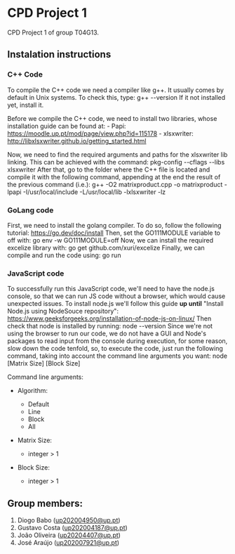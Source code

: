 # CPD Project 1

CPD Project 1 of group T04G13.

## Instalation instructions

### C++ Code

To compile the C++ code we need a compiler like g++. It usually comes by default in Unix systems. To check this, type: g++ --version
If it not installed yet, install it.

Before we compile the C++ code, we need to install two libraries, whose installation guide can be found at:
    - Papi: https://moodle.up.pt/mod/page/view.php?id=115178
    - xlsxwriter: http://libxlsxwriter.github.io/getting_started.html

Now, we need to find the required arguments and paths for the xlsxwriter lib linking. This can be achieved with the command: pkg-config --cflags --libs xlsxwriter
After that, go to the folder where the C++ file is located and compile it with the following command, appending at the end the result of the previous command (i.e.): g++ -O2 matrixproduct.cpp -o matrixproduct -lpapi -I/usr/local/include -L/usr/local/lib -lxlsxwriter -lz

### GoLang code

First, we need to install the golang compiler. To do so, follow the following tutorial: https://go.dev/doc/install
Then, set the GO111MODULE variable to off with: go env -w GO111MODULE=off 
Now, we can install the required excelize library with: go get github.com/xuri/excelize
Finally, we can compile and run the code using: go run <path to code>

### JavaScript code

To successfully run this JavaScript code, we'll need to have the node.js console, so that we can run JS code without a browser, which would cause unexpected issues.
To install node.js we'll follow this guide **up until** "Install Node.js using NodeSouce repository": https://www.geeksforgeeks.org/installation-of-node-js-on-linux/
Then check that node is installed by running: node --version
Since we're not using the browser to run our code, we do not have a GUI and Node's packages to read input from the console during execution, for some reason, slow down the code tenfold, so, to execute the code, just run the following command, taking into account the command line arguments you want: node <path to code> <algorithm> [Matrix Size] [Block Size]

Command line arguments:

- Algorithm:
    - Default
    - Line
    - Block
    - All

- Matrix Size:
    - integer > 1

- Block Size:
    - integer > 1

## Group members:

1. Diogo Babo (up202004950@up.pt)
2. Gustavo Costa (up202004187@up.pt)
3. João Oliveira (up20204407@up.pt)
4. José Araújo (up202007921@up.pt)
